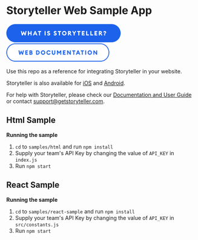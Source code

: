 # Storyteller Web Sample App

<p>
  <a href="https://getstoryteller.com" target="_blank"><img alt="What is Storyteller?" src="img/what-is-storyteller-btn.png" width="302" height="48"></a>&nbsp;&nbsp;&nbsp;
  <a href="https://docs.getstoryteller.com/documents/ios-sdk" target="_blank"><img alt="Storyteller iOS Documentation" src="img/docs-btn.png" width="272" height="48"></a>
</p>

Use this repo as a reference for integrating Storyteller in your website.

Storyteller is also available for [iOS](https://github.com/getstoryteller/storyteller-sample-ios) and [Android](https://github.com/getstoryteller/storyteller-sample-android).

For help with Storyteller, please check our [Documentation and User Guide](https://docs.getstoryteller.com/documents/) or contact [support@getstoryteller.com](mailto:support@getstoryteller.com?Subject=iOS%20Sample%20App).
## Html Sample

**Running the sample**

1. `cd` to `samples/html` and run `npm install`
2. Supply your team's API Key by changing the value of `API_KEY` in `index.js`
3. Run `npm start`

## React Sample

**Running the sample**

1. `cd` to `samples/react-sample` and run `npm install`
2. Supply your team's API Key by changing the value of `API_KEY` in `src/constants.js`
3. Run `npm start`